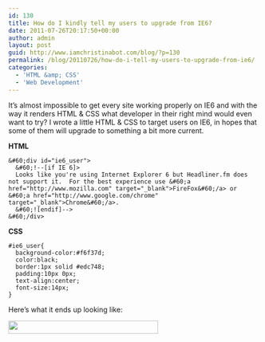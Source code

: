 ```yaml
---
id: 130
title: How do I kindly tell my users to upgrade from IE6?
date: 2011-07-26T20:17:50+00:00
author: admin
layout: post
guid: http://www.iamchristinabot.com/blog/?p=130
permalink: /blog/20110726/how-do-i-tell-my-users-to-upgrade-from-ie6/
categories:
  - 'HTML &amp; CSS'
  - 'Web Development'
---
```

It&#8217;s almost impossible to get every site working properly on IE6 and with the way it renders HTML & CSS what developer in their right mind would even want to try? I wrote a little HTML & CSS to target users on IE6, in hopes that some of them will upgrade to something a bit more current.

**HTML**


    &#60;div id="ie6_user">
      &#60;!--[if IE 6]>
      Looks like you're using Internet Explorer 6 but Headliner.fm does not support it.  For the best experience use &#60;a href="http://www.mozilla.com" target="_blank">FireFox&#60;/a> or &#60;a href="http://www.google.com/chrome" target="_blank">Chrome&#60;/a>.
      &#60;![endif]-->
    &#60;/div>



**CSS**


    #ie6_user{
      background-color:#f6f37d;
      color:black;
      border:1px solid #edc748;
      padding:10px 0px;
      text-align:center;
      font-size:14px;
    }



Here&#8217;s what it ends up looking like:

[<img src="{{ site.url | prepend: site.baseurl }}/blog/wp-content/uploads/2011/07/Screen-shot-2011-07-26-at-4.11.36-PM-300x26.png" alt="" title="Target IE6" width="300" height="26" class="aligncenter size-medium wp-image-131" srcset="http://www.iamchristinabot.com/blog/wp-content/uploads/2011/07/Screen-shot-2011-07-26-at-4.11.36-PM-300x26.png 300w, http://www.iamchristinabot.com/blog/wp-content/uploads/2011/07/Screen-shot-2011-07-26-at-4.11.36-PM.png 948w" sizes="(max-width: 300px) 100vw, 300px" />](http://www.iamchristinabot.com/blog/wp-content/uploads/2011/07/Screen-shot-2011-07-26-at-4.11.36-PM.png)
